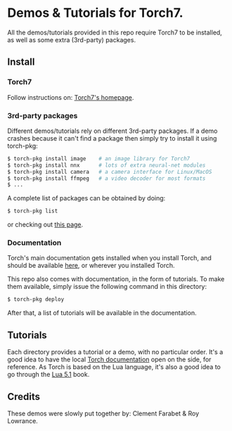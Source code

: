 # Demos & Tutorials for Torch7.

All the demos/tutorials provided in this repo require Torch7 to be installed,
as well as some extra (3rd-party) packages.

## Install

### Torch7

Follow instructions on: [Torch7's homepage](http://www.torch.ch/).

### 3rd-party packages

Different demos/tutorials rely on different 3rd-party packages. If a demo
crashes because it can't find a package then simply try to install it using 
torch-pkg:

``` sh
$ torch-pkg install image    # an image library for Torch7
$ torch-pkg install nnx      # lots of extra neural-net modules
$ torch-pkg install camera   # a camera interface for Linux/MacOS
$ torch-pkg install ffmpeg   # a video decoder for most formats
$ ...
```

A complete list of packages can be obtained by doing:

``` sh
$ torch-pkg list
```

or checking out [this page](http://data.neuflow.org/torch).

### Documentation

Torch's main documentation gets installed when you install Torch, and should
be available [here](file:///usr/local/share/torch/html/index.html), or wherever 
you installed Torch.

This repo also comes with documentation, in the form of tutorials. To make
them available, simply issue the following command in this directory:

``` sh
$ torch-pkg deploy
```

After that, a list of tutorials will be available in the documentation.

## Tutorials

Each directory provides a tutorial or a demo, with no particular order.
It's a good idea to have the local
[Torch documentation](file:///usr/local/share/torch/html/index.html) open
on the side, for reference. As Torch is based on the Lua language,
it's also a good idea to go through the [Lua 5.1](http://www.lua.org/manual/5.1/)
book.

## Credits

These demos were slowly put together by: Clement Farabet & Roy Lowrance.
